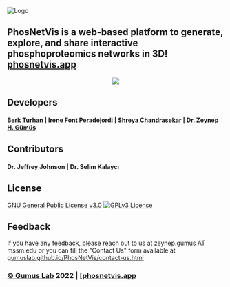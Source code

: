 
![Logo](https://i.hizliresim.com/l6cau2g.png)


## PhosNetVis is a web-based platform to generate, explore, and share interactive phosphoproteomics networks in 3D! [phosnetvis.app](https://phosnetvis.app)


<p align="center">
  <img src="https://i.hizliresim.com/5uvbaww.gif" />
</p>

## Developers

#### [Berk Turhan](https://www.github.com/turhanberk) | [Irene Font Peradejordi](https://github.com/IreneFP) | [Shreya Chandrasekar](https://github.com/sap344) | [Dr. Zeynep H. Gümüş](https://github.com/zeynepcim)  


## Contributors

#### Dr. Jeffrey Johnson | Dr. Selim Kalaycı


## License
[GNU General Public License v3.0](https://www.gnu.org/licenses/gpl-3.0.en.html)
[![GPLv3 License](https://img.shields.io/badge/License-GPL%20v3-blue.svg)](https://www.gnu.org/licenses/gpl-3.0.en.html)



## Feedback

If you have any feedback, please reach out to us at zeynep.gumus AT mssm.edu or you can fill the "Contact Us" form available at [gumuslab.github.io/PhosNetVis/contact-us.html](https://gumuslab.github.io/PhosNetVis/contact-us.html)

### [© Gumus Lab](https://gumuslab.github.io) 2022 | [[phosnetvis.app](https://phosnetvis.app)
